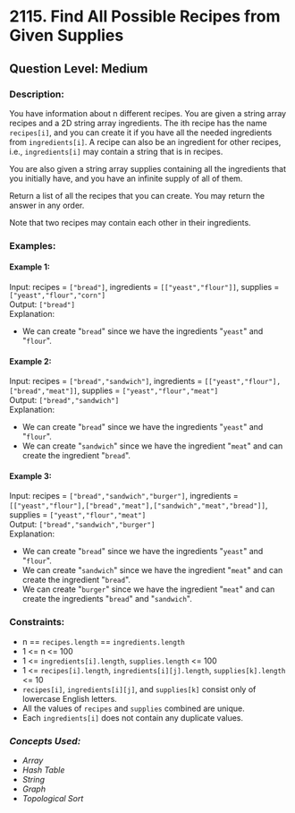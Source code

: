 # 2115. Find All Possible Recipes from Given Supplies
## Question Level: Medium
### Description:
You have information about n different recipes. You are given a string array recipes and a 2D string array ingredients. The ith recipe has the name `recipes[i]`, and you can create it if you have all the needed ingredients from `ingredients[i]`. A recipe can also be an ingredient for other recipes, i.e., `ingredients[i]` may contain a string that is in recipes.

You are also given a string array supplies containing all the ingredients that you initially have, and you have an infinite supply of all of them.

Return a list of all the recipes that you can create. You may return the answer in any order.

Note that two recipes may contain each other in their ingredients.

### Examples:
#### Example 1:

Input: recipes = `["bread"]`, ingredients = `[["yeast","flour"]]`, supplies = `["yeast","flour","corn"]`   
Output: `["bread"]`  
Explanation:  
- We can create "`bread`" since we have the ingredients "`yeast`" and "`flour`".
#### Example 2:

Input: recipes = `["bread","sandwich"]`, ingredients = `[["yeast","flour"],["bread","meat"]]`, supplies = `["yeast","flour","meat"]`  
Output: `["bread","sandwich"]`  
Explanation:  
- We can create "`bread`" since we have the ingredients "`yeast`" and "`flour`".
- We can create "`sandwich`" since we have the ingredient "`meat`" and can create the ingredient "`bread`".
#### Example 3:

Input: recipes = `["bread","sandwich","burger"]`, ingredients = `[["yeast","flour"],["bread","meat"],["sandwich","meat","bread"]]`, supplies = `["yeast","flour","meat"]`  
Output: `["bread","sandwich","burger"]`  
Explanation:  
- We can create "`bread`" since we have the ingredients "`yeast`" and "`flour`".
- We can create "`sandwich`" since we have the ingredient "`meat`" and can create the ingredient "`bread`".
- We can create "`burger`" since we have the ingredient "`meat`" and can create the ingredients "`bread`" and "`sandwich`".

### Constraints:

- n == `recipes.length` == `ingredients.length`
- 1 <= n <= 100
- 1 <= `ingredients[i].length`, `supplies.length` <= 100
- 1 <= `recipes[i].length`, `ingredients[i][j].length`, `supplies[k].length` <= 10
- `recipes[i]`, `ingredients[i][j]`, and `supplies[k]` consist only of lowercase English letters.
- All the values of `recipes` and `supplies` combined are unique.
- Each `ingredients[i]` does not contain any duplicate values.

### <i>Concepts Used:
- Array
- Hash Table
- String
- Graph
- Topological Sort </i>